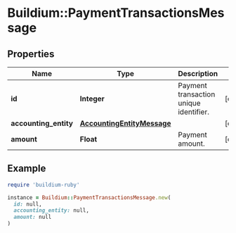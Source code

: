 # Buildium::PaymentTransactionsMessage

## Properties

| Name | Type | Description | Notes |
| ---- | ---- | ----------- | ----- |
| **id** | **Integer** | Payment transaction unique identifier. | [optional] |
| **accounting_entity** | [**AccountingEntityMessage**](AccountingEntityMessage.md) |  | [optional] |
| **amount** | **Float** | Payment amount. | [optional] |

## Example

```ruby
require 'buildium-ruby'

instance = Buildium::PaymentTransactionsMessage.new(
  id: null,
  accounting_entity: null,
  amount: null
)
```

